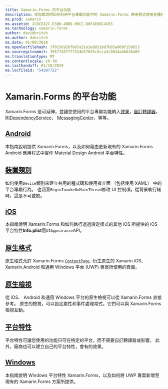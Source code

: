 ```yaml
---
title: Xamarin.Forms 的平台功能
description: 本指南說明如何利用平台專屬功能中的 Xamarin.Forms 應用程式使用各種技術。
ms.prod: xamarin
ms.assetid: 2C6CE42C-E380-4BB9-90CC-D0F4E60C4C03
ms.technology: xamarin-forms
author: davidbritch
ms.author: dabritch
ms.date: 01/08/2018
ms.openlocfilehash: 3f0156926f8d7a31e2e80318d7b05a909f158653
ms.sourcegitcommit: 395774577f7524b57035c5cca3c9034a4b636489
ms.translationtype: MT
ms.contentlocale: zh-TW
ms.lasthandoff: 01/10/2019
ms.locfileid: "54207722"
---
```

# <a name="xamarinforms-platform-features"></a>Xamarin.Forms 的平台功能

Xamarin.Forms 是可延伸，並讓您使用的平台專屬功能納入[效果](~/xamarin-forms/app-fundamentals/effects/index.md)，[自訂轉譯器](~/xamarin-forms/app-fundamentals/custom-renderer/index.md)，則[DependencyService](~/xamarin-forms/app-fundamentals/dependency-service/index.md)， [MessagingCenter](~/xamarin-forms/app-fundamentals/messaging-center.md)，等等。

## <a name="androidandroidindexmd"></a>[Android](android/index.md)

本指南說明提供 Xamarin.Forms，以及如何藉由更新現有的 Xamarin.Forms Android 應用程式中實作 Material Design Android 平台特性。

## <a name="device-classdevicemd"></a>[裝置類別](device.md)

如何使用`Device`類別來建立共用的程式碼和使用者介面 （包括使用 XAML） 中的平台專屬行為。 也涵蓋`BeginInvokeOnMainThread`修改 UI 控制項，從背景執行緒時，這是不可或缺。

## <a name="iosiosindexmd"></a>[iOS](ios/index.md)

本指南說明 Xamarin.Forms 和如何執行透過設定樣式的其他 iOS 所提供的 iOS 平台特性**Info.plist**而`UIAppearance`API。

## <a name="native-formsnative-formsmd"></a>[原生格式](native-forms.md)

原生格式允許 Xamarin.Forms [ `ContentPage` ](xref:Xamarin.Forms.ContentPage)-衍生原生的 Xamarin.iOS、 Xamarin.Android 和通用 Windows 平台 (UWP) 專案所使用的頁面。

## <a name="native-viewsnative-viewsindexmd"></a>[原生檢視](native-views/index.md)

從 iOS、 Android 和通用 Windows 平台的原生檢視可以從 Xamarin.Forms 直接參考。 原生的檢視，可以設定屬性和事件處理常式，它們可以與 Xamarin.Forms 檢視互動。

## <a name="platform-specificsplatform-specificsindexmd"></a>[平台特性](platform-specifics/index.md)

平台特性可讓您使用的功能只可在特定的平台，而不需要自訂轉譯器或影響。 此外，廠商也可以建立自己的平台特性，會有的效果。

## <a name="windowswindowsindexmd"></a>[Windows](windows/index.md)

本指南說明 Windows 平台特性 Xamarin.Forms，以及如何將 UWP 專案新增至現有的 Xamarin.Forms 方案所提供。
